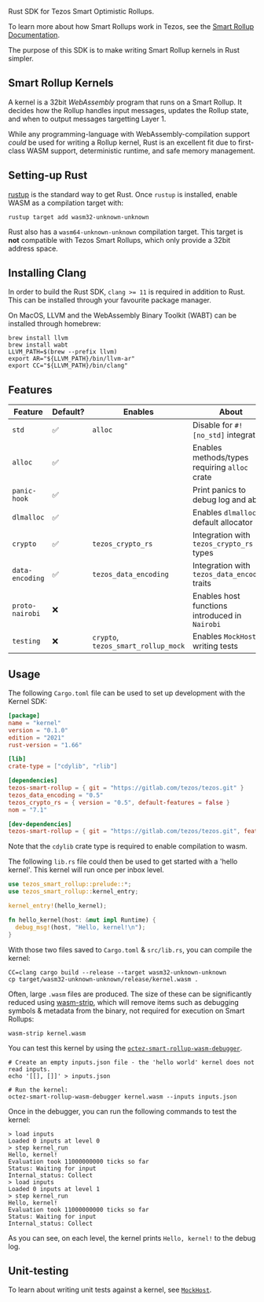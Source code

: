 Rust SDK for Tezos Smart Optimistic Rollups.

To learn more about how Smart Rollups work in Tezos, see the
[Smart Rollup Documentation](https://tezos.gitlab.io/alpha/smart_rollups.html).

The purpose of this SDK is to make writing Smart Rollup kernels in Rust simpler.

## Smart Rollup Kernels

A kernel is a 32bit *WebAssembly* program that runs on a Smart Rollup. It decides how the Rollup
handles input messages, updates the Rollup state, and when to output messages targetting Layer 1.

While any programming-language with WebAssembly-compilation support _could_ be used for writing
a Rollup kernel, Rust is an excellent fit due to first-class WASM support, deterministic runtime,
and safe memory management.

## Setting-up Rust

[rustup](https://rustup.rs/) is the standard way to get Rust. Once `rustup` is installed, enable
WASM as a compilation target with:

```shell
rustup target add wasm32-unknown-unknown
```

Rust also has a `wasm64-unknown-unknown` compilation target. This target is **not** compatible
with Tezos Smart Rollups, which only provide a 32bit address space.

## Installing Clang

In order to build the Rust SDK, `clang >= 11` is required in addition to Rust. This can be installed
through your favourite package manager.

On MacOS, LLVM and the WebAssembly Binary Toolkit (WABT) can be installed
through homebrew:

```shell
brew install llvm
brew install wabt
LLVM_PATH=$(brew --prefix llvm)
export AR="${LLVM_PATH}/bin/llvm-ar"
export CC="${LLVM_PATH}/bin/clang"
```

## Features

| Feature         | Default? | Enables                             | About                                          |
|-----------------|----------|-------------------------------------|------------------------------------------------|
| `std`           | ✅       | `alloc`                             | Disable for `#![no_std]` integration           |
| `alloc`         | ✅       |                                     | Enables methods/types requiring `alloc` crate  |
| `panic-hook`    | ✅       |                                     | Print panics to debug log and abort            |
| `dlmalloc`      | ✅       |                                     | Enables `dlmalloc` as default allocator        |
| `crypto`        | ✅       | `tezos_crypto_rs`                   | Integration with `tezos_crypto_rs` types       |
| `data-encoding` | ✅       | `tezos_data_encoding`               | Integration with `tezos_data_encoding` traits  |
| `proto-nairobi` | ❌       |                                     | Enables host functions introduced in `Nairobi` |
| `testing`       | ❌       | `crypto`, `tezos_smart_rollup_mock` | Enables `MockHost` for writing tests           |

## Usage

The following `Cargo.toml` file can be used to set up development with the Kernel SDK:

```toml
[package]
name = "kernel"
version = "0.1.0"
edition = "2021"
rust-version = "1.66"

[lib]
crate-type = ["cdylib", "rlib"]

[dependencies]
tezos-smart-rollup = { git = "https://gitlab.com/tezos/tezos.git" }
tezos_data_encoding = "0.5"
tezos_crypto_rs = { version = "0.5", default-features = false }
nom = "7.1"

[dev-dependencies]
tezos-smart-rollup = { git = "https://gitlab.com/tezos/tezos.git", features = ["testing"] }
```

Note that the `cdylib` crate type is required to enable compilation to wasm.

The following `lib.rs` file could then be used to get started with a 'hello kernel'.
This kernel will run once per inbox level.

```rust
use tezos_smart_rollup::prelude::*;
use tezos_smart_rollup::kernel_entry;

kernel_entry!(hello_kernel);

fn hello_kernel(host: &mut impl Runtime) {
  debug_msg!(host, "Hello, kernel!\n");
}
```

With those two files saved to `Cargo.toml` & `src/lib.rs`, you can compile the kernel:

```shell
CC=clang cargo build --release --target wasm32-unknown-unknown
cp target/wasm32-unknown-unknown/release/kernel.wasm .
```

Often, large `.wasm` files are produced. The size of these can be significantly reduced using [wasm-strip](https://github.com/WebAssembly/wabt), which will remove items such as debugging symbols & metadata from the binary, not required for execution on Smart Rollups:

```shell
wasm-strip kernel.wasm
```

You can test this kernel by using the [`octez-smart-rollup-wasm-debugger`](https://tezos.gitlab.io/alpha/smart_rollups.html#testing-your-kernel).

```shell
# Create an empty inputs.json file - the 'hello world' kernel does not read inputs.
echo '[[], []]' > inputs.json

# Run the kernel:
octez-smart-rollup-wasm-debugger kernel.wasm --inputs inputs.json
```

Once in the debugger, you can run the following commands to test the kernel:

```shell
> load inputs
Loaded 0 inputs at level 0
> step kernel_run
Hello, kernel!
Evaluation took 11000000000 ticks so far
Status: Waiting for input
Internal_status: Collect
> load inputs
Loaded 0 inputs at level 1
> step kernel_run
Hello, kernel!
Evaluation took 11000000000 ticks so far
Status: Waiting for input
Internal_status: Collect
```

As you can see, on each level, the kernel prints `Hello, kernel!` to the debug log.

## Unit-testing

To learn about writing unit tests against a kernel, see [`MockHost`].

[`MockHost`]: crate::testing::prelude
